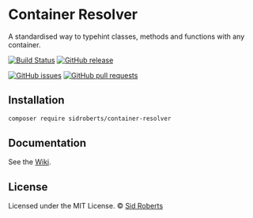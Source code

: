 # Container Resolver

A standardised way to typehint classes, methods and functions with any container.

[![Build Status](https://img.shields.io/travis/SidRoberts/container-resolver/1.0.x.svg?style=for-the-badge)](https://travis-ci.org/SidRoberts/container-resolver)
[![GitHub release](https://img.shields.io/github/release/SidRoberts/container-resolver.svg?style=for-the-badge)]()

[![GitHub issues](https://img.shields.io/github/issues-raw/SidRoberts/container-resolver.svg?style=for-the-badge)](https://github.com/SidRoberts/container-resolver/issues)
[![GitHub pull requests](https://img.shields.io/github/issues-pr-raw/SidRoberts/container-resolver.svg?style=for-the-badge)](https://github.com/SidRoberts/container-resolver/pulls)



## Installation

```bash
composer require sidroberts/container-resolver
```



## Documentation

See the [Wiki](https://github.com/SidRoberts/container-resolver/wiki).



## License

Licensed under the MIT License.
© [Sid Roberts](https://github.com/SidRoberts)
